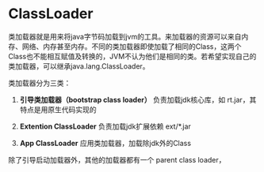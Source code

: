 

# ClassLoader
类加载器就是用来将java字节码加载到jvm的工具。来加载器的资源可以来自内存、网络、内存甚至内存。不同的类加载器即使加载了相同的Class，这两个Class也不能相互赋值及转换的，JVM不认为他们是相同的类。若希望实现自己的类加载器，可以继承java.lang.ClassLoader。

类加载器分为三类：

1. **引导类加载器（bootstrap class loader）**
  负责加载jdk核心库，如 rt.jar，其特点是用原生代码实现的

2. **Extention ClassLoader**
  负责加载jdk扩展依赖 ext/*.jar 

3. **App ClassLoader**
  应用类加载器，加载除jdk外的Class
  
除了引导启动加载器外，其他的加载器都有一个 parent class loader，